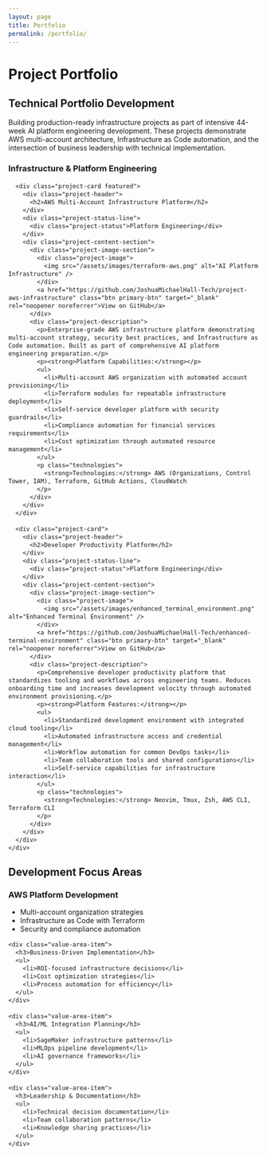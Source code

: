 ```yaml
---
layout: page
title: Portfolio
permalink: /portfolio/
---
```


# Project Portfolio

<div class="content-section with-divider">
  <h2>Technical Portfolio Development</h2>
  <p class="section-intro-text">Building production-ready infrastructure projects as part of intensive 44-week AI platform engineering development. These projects demonstrate AWS multi-account architecture, Infrastructure as Code automation, and the intersection of business leadership with technical implementation.</p>

  <div class="portfolio-timeline">
    <div class="timeline-section">
      <h3>Infrastructure & Platform Engineering</h3>
      
      <div class="project-card featured">
        <div class="project-header">
          <h2>AWS Multi-Account Infrastructure Platform</h2>
        </div>
        <div class="project-status-line">
          <div class="project-status">Platform Engineering</div>
        </div>
        <div class="project-content-section">
          <div class="project-image-section">
            <div class="project-image">
              <img src="/assets/images/terraform-aws.png" alt="AI Platform Infrastructure" />
            </div>
            <a href="https://github.com/JoshuaMichaelHall-Tech/project-aws-infrastructure" class="btn primary-btn" target="_blank" rel="noopener noreferrer">View on GitHub</a>
          </div>
          <div class="project-description">
            <p>Enterprise-grade AWS infrastructure platform demonstrating multi-account strategy, security best practices, and Infrastructure as Code automation. Built as part of comprehensive AI platform engineering preparation.</p>
            <p><strong>Platform Capabilities:</strong></p>
            <ul>
              <li>Multi-account AWS organization with automated account provisioning</li>
              <li>Terraform modules for repeatable infrastructure deployment</li>
              <li>Self-service developer platform with security guardrails</li>
              <li>Compliance automation for financial services requirements</li>
              <li>Cost optimization through automated resource management</li>
            </ul>
            <p class="technologies">
              <strong>Technologies:</strong> AWS (Organizations, Control Tower, IAM), Terraform, GitHub Actions, CloudWatch
            </p>
          </div>
        </div>
      </div>
      
      <div class="project-card">
        <div class="project-header">
          <h2>Developer Productivity Platform</h2>
        </div>
        <div class="project-status-line">
          <div class="project-status">Platform Engineering</div>
        </div>
        <div class="project-content-section">
          <div class="project-image-section">
            <div class="project-image">
              <img src="/assets/images/enhanced_terminal_environment.png" alt="Enhanced Terminal Environment" />
            </div>
            <a href="https://github.com/JoshuaMichaelHall-Tech/enhanced-terminal-environment" class="btn primary-btn" target="_blank" rel="noopener noreferrer">View on GitHub</a>
          </div>
          <div class="project-description">
            <p>Comprehensive developer productivity platform that standardizes tooling and workflows across engineering teams. Reduces onboarding time and increases development velocity through automated environment provisioning.</p>
            <p><strong>Platform Features:</strong></p>
            <ul>
              <li>Standardized development environment with integrated cloud tooling</li>
              <li>Automated infrastructure access and credential management</li>
              <li>Workflow automation for common DevOps tasks</li>
              <li>Team collaboration tools and shared configurations</li>
              <li>Self-service capabilities for infrastructure interaction</li>
            </ul>
            <p class="technologies">
              <strong>Technologies:</strong> Neovim, Tmux, Zsh, AWS CLI, Terraform CLI
            </p>
          </div>
        </div>
      </div>
    </div>
    
  </div>
</div>

<div class="content-section">
  <h2>Development Focus Areas</h2>
  
  <div class="value-areas-grid">
    <div class="value-area-item">
      <h3>AWS Platform Development</h3>
      <ul>
        <li>Multi-account organization strategies</li>
        <li>Infrastructure as Code with Terraform</li>
        <li>Security and compliance automation</li>
      </ul>
    </div>
    
    <div class="value-area-item">
      <h3>Business-Driven Implementation</h3>
      <ul>
        <li>ROI-focused infrastructure decisions</li>
        <li>Cost optimization strategies</li>
        <li>Process automation for efficiency</li>
      </ul>
    </div>
    
    <div class="value-area-item">
      <h3>AI/ML Integration Planning</h3>
      <ul>
        <li>SageMaker infrastructure patterns</li>
        <li>MLOps pipeline development</li>
        <li>AI governance frameworks</li>
      </ul>
    </div>
    
    <div class="value-area-item">
      <h3>Leadership & Documentation</h3>
      <ul>
        <li>Technical decision documentation</li>
        <li>Team collaboration patterns</li>
        <li>Knowledge sharing practices</li>
      </ul>
    </div>
  </div>
</div>


<script>
  document.addEventListener('DOMContentLoaded', function() {
    const filterButtons = document.querySelectorAll('.filter-btn');
    const projectCards = document.querySelectorAll('.projects-grid .project-card');
    
    filterButtons.forEach(button => {
      button.addEventListener('click', function() {
        const category = this.getAttribute('data-category');
        
        // Update active button
        filterButtons.forEach(btn => btn.classList.remove('active'));
        this.classList.add('active');
        
        // Filter projects
        projectCards.forEach(card => {
          if (category === 'all' || card.getAttribute('data-category') === category) {
            card.style.display = 'block';
          } else {
            card.style.display = 'none';
          }
        });
      });
    });
  });
</script>